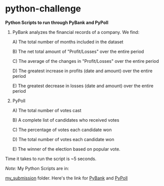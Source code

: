 # python-challenge


**Python Scripts to run through PyBank and PyPoll**


1) PyBank analyzes the financial records of a company. We find:

    A) The total number of months included in the dataset

    B) The net total amount of "Profit/Losses" over the entire period

    C) The average of the changes in "Profit/Losses" over the entire period

    D) The greatest increase in profits (date and amount) over the entire period
    
    E) The greatest decrease in losses (date and amount) over the entire period


2) PyPoll
    
    A) The total number of votes cast
    
    B) A complete list of candidates who received votes
    
    C) The percentage of votes each candidate won
    
    D) The total number of votes each candidate won
    
    E) The winner of the election based on popular vote.


Time it takes to run the script is ~5 seconds.


*Note:* My Python Scripts are in: 

[my_submission](https://github.com/slobanwala1/python-challenge/tree/main/my_submission) folder. Here's the link for [PyBank](https://github.com/slobanwala1/python-challenge/tree/main/my_submission/PyBank) and [PyPoll](https://github.com/slobanwala1/python-challenge/tree/main/my_submission/PyPoll)
